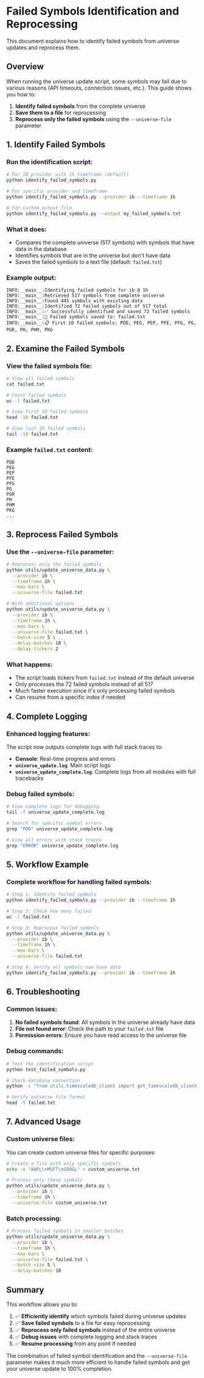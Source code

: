 # Failed Symbols Identification and Reprocessing

This document explains how to identify failed symbols from universe updates and reprocess them.

## Overview

When running the universe update script, some symbols may fail due to various reasons (API timeouts, connection issues, etc.). This guide shows you how to:

1. **Identify failed symbols** from the complete universe
2. **Save them to a file** for reprocessing
3. **Reprocess only the failed symbols** using the `--universe-file` parameter

## 1. Identify Failed Symbols

### Run the identification script:

```bash
# For IB provider with 1h timeframe (default)
python identify_failed_symbols.py

# For specific provider and timeframe
python identify_failed_symbols.py --provider ib --timeframe 1h

# For custom output file
python identify_failed_symbols.py --output my_failed_symbols.txt
```

### What it does:

- Compares the complete universe (517 symbols) with symbols that have data in the database
- Identifies symbols that are in the universe but don't have data
- Saves the failed symbols to a text file (default: `failed.txt`)

### Example output:

```
INFO:__main__:Identifying failed symbols for ib @ 1h
INFO:__main__:Retrieved 517 symbols from complete universe
INFO:__main__:Found 445 symbols with existing data
INFO:__main__:Identified 72 failed symbols out of 517 total
INFO:__main__:✅ Successfully identified and saved 72 failed symbols
INFO:__main__:📁 Failed symbols saved to: failed.txt
INFO:__main__:📋 First 10 failed symbols: PDD, PEG, PEP, PFE, PFG, PG, PGR, PH, PHM, PKG
```

## 2. Examine the Failed Symbols

### View the failed symbols file:

```bash
# View all failed symbols
cat failed.txt

# Count failed symbols
wc -l failed.txt

# View first 10 failed symbols
head -10 failed.txt

# View last 10 failed symbols
tail -10 failed.txt
```

### Example `failed.txt` content:

```
PDD
PEG
PEP
PFE
PFG
PG
PGR
PH
PHM
PKG
...
```

## 3. Reprocess Failed Symbols

### Use the `--universe-file` parameter:

```bash
# Reprocess only the failed symbols
python utils/update_universe_data.py \
  --provider ib \
  --timeframe 1h \
  --max-bars \
  --universe-file failed.txt

# With additional options
python utils/update_universe_data.py \
  --provider ib \
  --timeframe 1h \
  --max-bars \
  --universe-file failed.txt \
  --batch-size 5 \
  --delay-batches 10 \
  --delay-tickers 2
```

### What happens:

- The script loads tickers from `failed.txt` instead of the default universe
- Only processes the 72 failed symbols instead of all 517
- Much faster execution since it's only processing failed symbols
- Can resume from a specific index if needed

## 4. Complete Logging

### Enhanced logging features:

The script now outputs complete logs with full stack traces to:

- **Console**: Real-time progress and errors
- **`universe_update.log`**: Main script logs
- **`universe_update_complete.log`**: Complete logs from all modules with full tracebacks

### Debug failed symbols:

```bash
# View complete logs for debugging
tail -f universe_update_complete.log

# Search for specific symbol errors
grep "PDD" universe_update_complete.log

# View all errors with stack traces
grep "ERROR" universe_update_complete.log
```

## 5. Workflow Example

### Complete workflow for handling failed symbols:

```bash
# Step 1: Identify failed symbols
python identify_failed_symbols.py --provider ib --timeframe 1h

# Step 2: Check how many failed
wc -l failed.txt

# Step 3: Reprocess failed symbols
python utils/update_universe_data.py \
  --provider ib \
  --timeframe 1h \
  --max-bars \
  --universe-file failed.txt

# Step 4: Verify all symbols now have data
python identify_failed_symbols.py --provider ib --timeframe 1h
```

## 6. Troubleshooting

### Common issues:

1. **No failed symbols found**: All symbols in the universe already have data
2. **File not found error**: Check the path to your `failed.txt` file
3. **Permission errors**: Ensure you have read access to the universe file

### Debug commands:

```bash
# Test the identification script
python test_failed_symbols.py

# Check database connection
python -c "from utils.timescaledb_client import get_timescaledb_client; client = get_timescaledb_client(); print('Connected:', client.ensure_connection())"

# Verify universe file format
head -5 failed.txt
```

## 7. Advanced Usage

### Custom universe files:

You can create custom universe files for specific purposes:

```bash
# Create a file with only specific symbols
echo -e "AAPL\nMSFT\nGOOGL" > custom_universe.txt

# Process only these symbols
python utils/update_universe_data.py \
  --provider ib \
  --timeframe 1h \
  --universe-file custom_universe.txt
```

### Batch processing:

```bash
# Process failed symbols in smaller batches
python utils/update_universe_data.py \
  --provider ib \
  --timeframe 1h \
  --max-bars \
  --universe-file failed.txt \
  --batch-size 5 \
  --delay-batches 10
```

## Summary

This workflow allows you to:

1. ✅ **Efficiently identify** which symbols failed during universe updates
2. ✅ **Save failed symbols** to a file for easy reprocessing
3. ✅ **Reprocess only failed symbols** instead of the entire universe
4. ✅ **Debug issues** with complete logging and stack traces
5. ✅ **Resume processing** from any point if needed

The combination of failed symbol identification and the `--universe-file` parameter makes it much more efficient to handle failed symbols and get your universe update to 100% completion.
